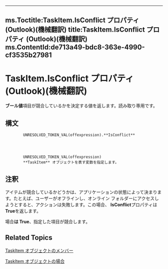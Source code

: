 

---
ms.Toctitle:TaskItem.IsConflict プロパティ (Outlook)(機械翻訳)
title:TaskItem.IsConflict プロパティ (Outlook)(機械翻訳)
ms.ContentId:de713a49-bdc8-363e-4990-cf3535b27981
---
# TaskItem.IsConflict プロパティ (Outlook)(機械翻訳)




**ブール値**項目が競合しているかを決定する値を返します。読み取り専用です。

## 構文

            UNRESOLVED_TOKEN_VAL(offexpression).**IsConflict**




            UNRESOLVED_TOKEN_VAL(offexpression)
            **TaskItem** オブジェクトを表す変数を指定します。



## 注釈
アイテムが競合しているかどうかは、アプリケーションの状態によって決まります。たとえば、ユーザーがオフラインし、オンライン フォルダーにアクセスしようとすると、アクションは失敗します。この場合、 **IsConflict**プロパティは**True**を返します。



場合**は True**、指定した項目が競合します。



## Related Topics

[TaskItem オブジェクトのメンバー](97234a76-2fc5-bbe4-2e14-25ae18694fc9.md)

[TaskItem オブジェクトの場合](5df8cfa5-5460-a5a1-a130-ba5bca1a0091.md)




